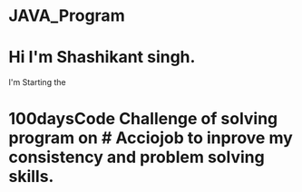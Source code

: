 # JAVA_Program
# Hi I'm Shashikant singh.
  I'm Starting the
# 100daysCode Challenge of solving program on # Acciojob to inprove my consistency and problem solving skills.
 
